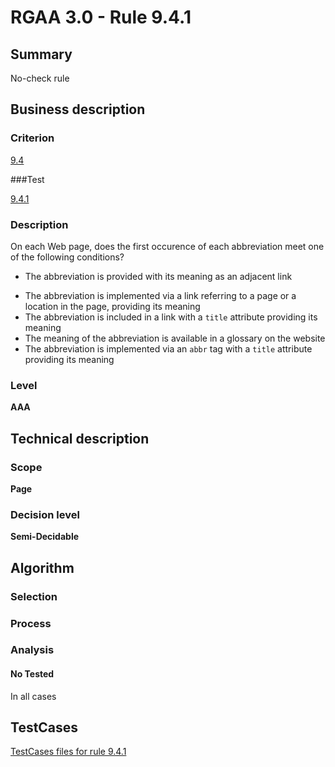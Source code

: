 # RGAA 3.0 -  Rule 9.4.1

## Summary

No-check rule

## Business description

### Criterion

[9.4](http://asqatasun.github.io/RGAA--3.0--EN/RGAA3.0_Criteria_English_version_v1.html#crit-9-4)

###Test

[9.4.1](http://asqatasun.github.io/RGAA--3.0--EN/RGAA3.0_Criteria_English_version_v1.html#test-9-4-1)

### Description
On each Web page, does the first occurence of each abbreviation
    meet one of the following conditions?
    <ul><li> The abbreviation
   is provided with its meaning as an adjacent link</li>
  <li> The abbreviation
   is implemented via a link referring to a page or a
   location in the page, providing its meaning</li>
  <li> The abbreviation
   is included in a link with a <code>title</code> attribute
   providing its meaning</li>
  <li> The meaning of the abbreviation
   is available in a glossary on the website</li>
  <li> The abbreviation
   is implemented via an <code>abbr</code> tag with a <code>title</code> attribute
   providing its meaning</li>
    </ul> 


### Level

**AAA**

## Technical description

### Scope

**Page**

### Decision level

**Semi-Decidable**

## Algorithm

### Selection

### Process

### Analysis

#### No Tested 

In all cases



##  TestCases 

[TestCases files for rule 9.4.1](https://github.com/Asqatasun/Asqatasun/tree/master/rules/rules-rgaa3.0/src/test/resources/testcases/rgaa30/Rgaa30Rule090401/) 


